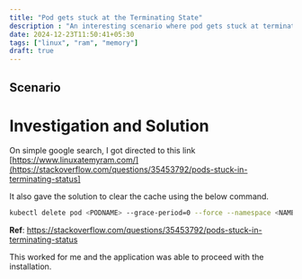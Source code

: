 ```yaml
---
title: "Pod gets stuck at the Terminating State"
description : "An interesting scenario where pod gets stuck at terminating state and even the force delete does not deletes the pod."
date: 2024-12-23T11:50:41+05:30
tags: ["linux", "ram", "memory"]
draft: true
---
```


## Scenario 



# Investigation and Solution

On simple google search, I got directed to this link [https://www.linuxatemyram.com/](https://stackoverflow.com/questions/35453792/pods-stuck-in-terminating-status]


It also gave the solution to clear the cache using the below command.
```bash
kubectl delete pod <PODNAME> --grace-period=0 --force --namespace <NAMESPACE>
```

**Ref**: https://stackoverflow.com/questions/35453792/pods-stuck-in-terminating-status

This worked for me and the application was able to proceed with the installation.
